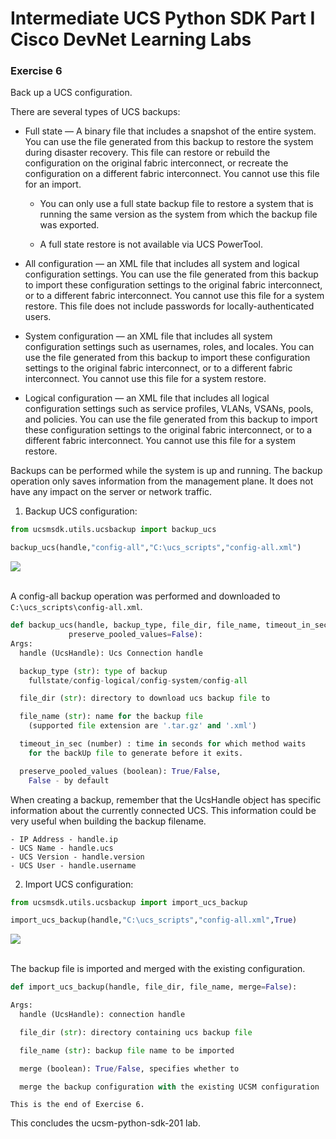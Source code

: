 # Intermediate UCS Python SDK Part I Cisco DevNet Learning Labs

### Exercise 6
Back up a UCS configuration.

There are several types of UCS backups:

  - Full state — A binary file that includes a snapshot of the entire system. You can use the file generated from this backup to restore the system during disaster recovery. This file can restore or rebuild the configuration on the original fabric interconnect, or recreate the configuration on a different fabric interconnect. You cannot use this file for an import.

    - You can only use a full state backup file to restore a system that is running the same version as the system from which the backup file was exported.

    - A full state restore is not available via UCS PowerTool.


  - All configuration — an XML file that includes all system and logical configuration settings. You can use the file generated from this backup to import these configuration settings to the original fabric interconnect, or to a different fabric interconnect. You cannot use this file for a system restore. This file does not include passwords for locally-authenticated users.

  - System configuration — an XML file that includes all system configuration settings such as usernames, roles, and locales. You can use the file generated from this backup to import these configuration settings to the original fabric interconnect, or to a different fabric interconnect. You cannot use this file for a system restore.

  - Logical configuration — an XML file that includes all logical configuration settings such as service profiles, VLANs, VSANs, pools, and policies. You can use the file generated from this backup to import these configuration settings to the original fabric interconnect, or to a different fabric interconnect. You cannot use this file for a system restore.

  Backups can be performed while the system is up and running. The backup operation only saves information from the management plane. It does not have any impact on the server or network traffic.


  1. Backup UCS configuration:

  ```python
  from ucsmsdk.utils.ucsbackup import backup_ucs

  backup_ucs(handle,"config-all","C:\ucs_scripts","config-all.xml")
  ```

  ![](/posts/files/ucsm-python-sdk-201/assets/images/ucsm-python-sdk-201-11.jpg)</br></br>

  A config-all backup operation was performed and downloaded to `C:\ucs_scripts\config-all.xml`.

  ```python
  def backup_ucs(handle, backup_type, file_dir, file_name, timeout_in_sec=600,
               preserve_pooled_values=False):
  Args:
    handle (UcsHandle): Ucs Connection handle

    backup_type (str): type of backup
      fullstate/config-logical/config-system/config-all

    file_dir (str): directory to download ucs backup file to

    file_name (str): name for the backup file
      (supported file extension are '.tar.gz' and '.xml')

    timeout_in_sec (number) : time in seconds for which method waits
      for the backUp file to generate before it exits.

    preserve_pooled_values (boolean): True/False,
      False - by default
  ```

  When creating a backup, remember that the UcsHandle object has specific information about the currently connected UCS. This information could be very useful when building the backup filename.

    - IP Address - handle.ip
    - UCS Name - handle.ucs
    - UCS Version - handle.version
    - UCS User - handle.username


  2. Import UCS configuration:

  ```python
  from ucsmsdk.utils.ucsbackup import import_ucs_backup

  import_ucs_backup(handle,"C:\ucs_scripts","config-all.xml",True)
  ```
  ![](/posts/files/ucsm-python-sdk-201/assets/images/ucsm-python-sdk-201-12.jpg)</br></br>

  The backup file is imported and merged with the existing configuration.

  ```python
  def import_ucs_backup(handle, file_dir, file_name, merge=False):

  Args:
    handle (UcsHandle): connection handle

    file_dir (str): directory containing ucs backup file

    file_name (str): backup file name to be imported

    merge (boolean): True/False, specifies whether to

    merge the backup configuration with the existing UCSM configuration
  ```

    This is the end of Exercise 6.

  This concludes the ucsm-python-sdk-201 lab.
